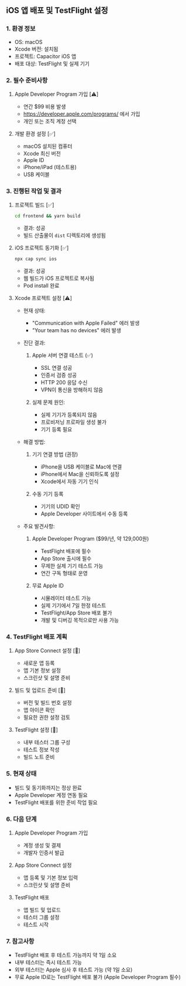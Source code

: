 ## iOS 앱 배포 및 TestFlight 설정

### 1. 환경 정보
- OS: macOS
- Xcode 버전: 설치됨
- 프로젝트: Capacitor iOS 앱
- 배포 대상: TestFlight 및 실제 기기

### 2. 필수 준비사항

1. Apple Developer Program 가입 [⚠️]
   - 연간 $99 비용 발생
   - https://developer.apple.com/programs/ 에서 가입
   - 개인 또는 조직 계정 선택

2. 개발 환경 설정 [✅]
   - macOS 설치된 컴퓨터
   - Xcode 최신 버전
   - Apple ID
   - iPhone/iPad (테스트용)
   - USB 케이블

### 3. 진행된 작업 및 결과

1. 프로젝트 빌드 [✅]
   ```bash
   cd frontend && yarn build
   ```
   - 결과: 성공
   - 빌드 산출물이 `dist` 디렉토리에 생성됨

2. iOS 프로젝트 동기화 [✅]
   ```bash
   npx cap sync ios
   ```
   - 결과: 성공
   - 웹 빌드가 iOS 프로젝트로 복사됨
   - Pod install 완료

3. Xcode 프로젝트 설정 [⚠️]
   - 현재 상태:
     - "Communication with Apple Failed" 에러 발생
     - "Your team has no devices" 에러 발생
   
   - 진단 결과:
     1. Apple 서버 연결 테스트 (✅)
        - SSL 연결 성공
        - 인증서 검증 성공
        - HTTP 200 응답 수신
        - VPN이 통신을 방해하지 않음
     
     2. 실제 문제 원인:
        - 실제 기기가 등록되지 않음
        - 프로비저닝 프로파일 생성 불가
        - 기기 등록 필요

   - 해결 방법:
     1. 기기 연결 방법 (권장)
        - iPhone을 USB 케이블로 Mac에 연결
        - iPhone에서 Mac을 신뢰하도록 설정
        - Xcode에서 자동 기기 인식
     
     2. 수동 기기 등록
        - 기기의 UDID 확인
        - Apple Developer 사이트에서 수동 등록

   - 주요 발견사항:
     1. Apple Developer Program ($99/년, 약 129,000원)
        - TestFlight 배포에 필수
        - App Store 출시에 필수
        - 무제한 실제 기기 테스트 가능
        - 연간 구독 형태로 운영
     
     2. 무료 Apple ID
        - 시뮬레이터 테스트 가능
        - 실제 기기에서 7일 한정 테스트
        - TestFlight/App Store 배포 불가
        - 개발 및 디버깅 목적으로만 사용 가능

### 4. TestFlight 배포 계획

1. App Store Connect 설정 [🔄]
   - 새로운 앱 등록
   - 앱 기본 정보 설정
   - 스크린샷 및 설명 준비

2. 빌드 및 업로드 준비 [🔄]
   - 버전 및 빌드 번호 설정
   - 앱 아이콘 확인
   - 필요한 권한 설정 검토

3. TestFlight 설정 [🔄]
   - 내부 테스터 그룹 구성
   - 테스트 정보 작성
   - 빌드 노트 준비

### 5. 현재 상태
- 빌드 및 동기화까지는 정상 완료
- Apple Developer 계정 연동 필요
- TestFlight 배포를 위한 준비 작업 필요

### 6. 다음 단계

1. Apple Developer Program 가입
   - 계정 생성 및 결제
   - 개발자 인증서 발급

2. App Store Connect 설정
   - 앱 등록 및 기본 정보 입력
   - 스크린샷 및 설명 준비

3. TestFlight 배포
   - 앱 빌드 및 업로드
   - 테스터 그룹 설정
   - 테스트 시작

### 7. 참고사항
- TestFlight 배포 후 테스트 가능까지 약 1일 소요
- 내부 테스터는 즉시 테스트 가능
- 외부 테스터는 Apple 심사 후 테스트 가능 (약 1일 소요)
- 무료 Apple ID로는 TestFlight 배포 불가 (Apple Developer Program 필수)